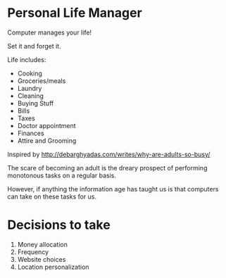# Personal Life Manager

Computer manages your life!

Set it and forget it.

Life includes:
- Cooking
- Groceries/meals
- Laundry
- Cleaning
- Buying Stuff
- Bills
- Taxes
- Doctor appointment
- Finances
- Attire and Grooming

Inspired by http://debarghyadas.com/writes/why-are-adults-so-busy/

The scare of becoming an adult is the dreary prospect of performing monotonous tasks on a regular basis.

However, if anything the information age has taught us is that computers can take on these tasks for us.

# Decisions to take

1. Money allocation
2. Frequency
3. Website choices
4. Location personalization
